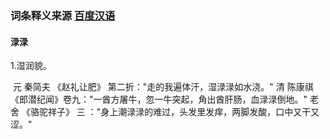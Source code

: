 ### 词条释义来源  [百度汉语]([https://hanyu.baidu.com/s?wd=%E9%B2%94&from=zici](https://hanyu.baidu.com/s?wd=鲔&from=zici))

#### 渌渌

1.湿润貌。

​	元  秦简夫  《赵礼让肥》 第二折："走的我遍体汗，湿渌渌如水浇。"    清  陈康祺  《郎潜纪闻》卷九："一酋方屠牛，忽一牛突起，角出酋肝肠，血渌渌倒地。"     老舍  《骆驼祥子》 三 ："身上潮渌渌的难过，头发里发痒，两脚发酸，口中又干又涩。"